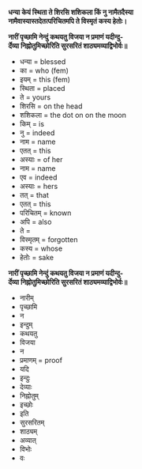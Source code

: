 **धन्या केयं स्थिता ते शिरसि शशिकला किं नु नामैतदैस्या**  
**नामैवास्यास्तदेतत्परिचितमपि ते विस्मृतं कस्य हेतोः।**

**नारीं पृच्छामि नेन्दुं कथयतु विजया न प्रमाणं यदीन्दु-**  
**र्देव्या निह्नोतुमिच्छोरिति सुरसरितं शाठ्यमव्याद्विभोर्वः॥**

*   धन्या = blessed
*   का = who (fem)
*   इयम् = this (fem)
*   स्थिता = placed
*   ते = yours
*   शिरसि = on the head
*   शशिकला = the dot on on the moon
*   किम् = is
*   नु = indeed
*   नाम = name
*   एतत् = this
*   अस्याः = of her
*   नाम = name
*   एव = indeed
*   अस्याः = hers
*   तत् = that
*   एतत् = this
*   परिचितम् = known
*   अपि = also
*   ते = 
*   विस्मृतम् = forgotten
*   कस्य = whose
*   हेतोः = sake

**नारीं पृच्छामि नेन्दुं कथयतु विजया न प्रमाणं यदीन्दु-**  
**र्देव्या निह्नोतुमिच्छोरिति सुरसरितं शाठ्यमव्याद्विभोर्वः॥**

*   नारीम् 
*   पृच्छामि 
*   न 
*   इन्दुम् 
*   कथयतु 
*   विजया 
*   न 
*   प्रमाणम् = proof
*   यदि 
*   इन्दुः 
*   देव्याः 
*   निह्नोतुम् 
*   इच्छोः 
*   इति 
*   सुरसरितम्
*   शाठ्यम् 
*   अव्यात् 
*   विभोः 
*   वः